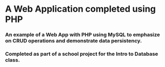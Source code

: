 # A Web Application completed using PHP

 ### An example of a Web App with PHP using MySQL to emphasize on CRUD operations and demonstrate data persistency.
 
 ### Completed as part of a school project for the Intro to Database class.
